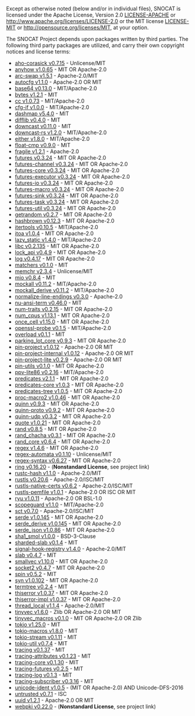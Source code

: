 Except as otherwise noted (below and/or in individual files), SNOCAT is
licensed under the Apache License, Version 2.0 [LICENSE-APACHE](LICENSE-APACHE) or
http://www.apache.org/licenses/LICENSE-2.0 or the MIT license
[LICENSE-MIT](LICENSE-MIT) or http://opensource.org/licenses/MIT, at your option.


The SNOCAT Project depends upon packages written by third parties.
The following third party packages are utilized, and carry
their own copyright notices and license terms:

* [aho-corasick v0.7.15](https://github.com/BurntSushi/aho-corasick) - Unlicense/MIT
* [anyhow v1.0.65](https://github.com/dtolnay/anyhow) - MIT OR Apache-2.0
* [arc-swap v1.5.1](https://github.com/vorner/arc-swap) - Apache-2.0/MIT
* [autocfg v1.1.0](https://github.com/cuviper/autocfg) - Apache-2.0 OR MIT
* [base64 v0.13.0](https://github.com/marshallpierce/rust-base64) - MIT/Apache-2.0
* [bytes v1.2.1](https://github.com/tokio-rs/bytes) - MIT
* [cc v1.0.73](https://github.com/alexcrichton/cc-rs) - MIT/Apache-2.0
* [cfg-if v1.0.0](https://github.com/alexcrichton/cfg-if) - MIT/Apache-2.0
* [dashmap v5.4.0](https://github.com/xacrimon/dashmap) - MIT
* [difflib v0.4.0](https://github.com/DimaKudosh/difflib) - MIT
* [downcast v0.11.0](https://github.com/fkoep/downcast-rs) - MIT
* [downcast-rs v1.2.0](https://github.com/marcianx/downcast-rs) - MIT/Apache-2.0
* [either v1.8.0](https://github.com/bluss/either) - MIT/Apache-2.0
* [float-cmp v0.9.0](https://github.com/mikedilger/float-cmp) - MIT
* [fragile v1.2.1](https://github.com/mitsuhiko/fragile) - Apache-2.0
* [futures v0.3.24](https://github.com/rust-lang/futures-rs) - MIT OR Apache-2.0
* [futures-channel v0.3.24](https://github.com/rust-lang/futures-rs) - MIT OR Apache-2.0
* [futures-core v0.3.24](https://github.com/rust-lang/futures-rs) - MIT OR Apache-2.0
* [futures-executor v0.3.24](https://github.com/rust-lang/futures-rs) - MIT OR Apache-2.0
* [futures-io v0.3.24](https://github.com/rust-lang/futures-rs) - MIT OR Apache-2.0
* [futures-macro v0.3.24](https://github.com/rust-lang/futures-rs) - MIT OR Apache-2.0
* [futures-sink v0.3.24](https://github.com/rust-lang/futures-rs) - MIT OR Apache-2.0
* [futures-task v0.3.24](https://github.com/rust-lang/futures-rs) - MIT OR Apache-2.0
* [futures-util v0.3.24](https://github.com/rust-lang/futures-rs) - MIT OR Apache-2.0
* [getrandom v0.2.7](https://github.com/rust-random/getrandom) - MIT OR Apache-2.0
* [hashbrown v0.12.3](https://github.com/rust-lang/hashbrown) - MIT OR Apache-2.0
* [itertools v0.10.5](https://github.com/rust-itertools/itertools) - MIT/Apache-2.0
* [itoa v1.0.4](https://github.com/dtolnay/itoa) - MIT OR Apache-2.0
* [lazy_static v1.4.0](https://github.com/rust-lang-nursery/lazy-static.rs) - MIT/Apache-2.0
* [libc v0.2.135](https://github.com/rust-lang/libc) - MIT OR Apache-2.0
* [lock_api v0.4.9](https://github.com/Amanieu/parking_lot) - MIT OR Apache-2.0
* [log v0.4.17](https://github.com/rust-lang/log) - MIT OR Apache-2.0
* [matchers v0.1.0](https://github.com/hawkw/matchers) - MIT
* [memchr v2.3.4](https://github.com/BurntSushi/rust-memchr) - Unlicense/MIT
* [mio v0.8.4](https://github.com/tokio-rs/mio) - MIT
* [mockall v0.11.2](https://github.com/asomers/mockall) - MIT/Apache-2.0
* [mockall_derive v0.11.2](https://github.com/asomers/mockall) - MIT/Apache-2.0
* [normalize-line-endings v0.3.0](https://github.com/derekdreery/normalize-line-endings) - Apache-2.0
* [nu-ansi-term v0.46.0](https://github.com/nushell/nu-ansi-term) - MIT
* [num-traits v0.2.15](https://github.com/rust-num/num-traits) - MIT OR Apache-2.0
* [num_cpus v1.13.1](https://github.com/seanmonstar/num_cpus) - MIT OR Apache-2.0
* [once_cell v1.15.0](https://github.com/matklad/once_cell) - MIT OR Apache-2.0
* [openssl-probe v0.1.5](https://github.com/alexcrichton/openssl-probe) - MIT/Apache-2.0
* [overload v0.1.1](https://github.com/danaugrs/overload) - MIT
* [parking_lot_core v0.9.3](https://github.com/Amanieu/parking_lot) - MIT OR Apache-2.0
* [pin-project v1.0.12](https://github.com/taiki-e/pin-project) - Apache-2.0 OR MIT
* [pin-project-internal v1.0.12](https://github.com/taiki-e/pin-project) - Apache-2.0 OR MIT
* [pin-project-lite v0.2.9](https://github.com/taiki-e/pin-project-lite) - Apache-2.0 OR MIT
* [pin-utils v0.1.0](https://github.com/rust-lang-nursery/pin-utils) - MIT OR Apache-2.0
* [ppv-lite86 v0.2.16](https://github.com/cryptocorrosion/cryptocorrosion) - MIT/Apache-2.0
* [predicates v2.1.1](https://github.com/assert-rs/predicates-rs) - MIT OR Apache-2.0
* [predicates-core v1.0.3](https://github.com/assert-rs/predicates-rs/tree/master/predicates-core) - MIT OR Apache-2.0
* [predicates-tree v1.0.5](https://github.com/assert-rs/predicates-rs/tree/master/predicates-tree) - MIT OR Apache-2.0
* [proc-macro2 v1.0.46](https://github.com/dtolnay/proc-macro2) - MIT OR Apache-2.0
* [quinn v0.9.3](https://github.com/quinn-rs/quinn) - MIT OR Apache-2.0
* [quinn-proto v0.9.2](https://github.com/quinn-rs/quinn) - MIT OR Apache-2.0
* [quinn-udp v0.3.2](https://github.com/quinn-rs/quinn) - MIT OR Apache-2.0
* [quote v1.0.21](https://github.com/dtolnay/quote) - MIT OR Apache-2.0
* [rand v0.8.5](https://github.com/rust-random/rand) - MIT OR Apache-2.0
* [rand_chacha v0.3.1](https://github.com/rust-random/rand) - MIT OR Apache-2.0
* [rand_core v0.6.4](https://github.com/rust-random/rand) - MIT OR Apache-2.0
* [regex v1.4.6](https://github.com/rust-lang/regex) - MIT OR Apache-2.0
* [regex-automata v0.1.10](https://github.com/BurntSushi/regex-automata) - Unlicense/MIT
* [regex-syntax v0.6.27](https://github.com/rust-lang/regex) - MIT OR Apache-2.0
* [ring v0.16.20](https://github.com/briansmith/ring) - (**Nonstandard License**, see project link)
* [rustc-hash v1.1.0](https://github.com/rust-lang-nursery/rustc-hash) - Apache-2.0/MIT
* [rustls v0.20.6](https://github.com/rustls/rustls) - Apache-2.0/ISC/MIT
* [rustls-native-certs v0.6.2](https://github.com/ctz/rustls-native-certs) - Apache-2.0/ISC/MIT
* [rustls-pemfile v1.0.1](https://github.com/rustls/pemfile) - Apache-2.0 OR ISC OR MIT
* [ryu v1.0.11](https://github.com/dtolnay/ryu) - Apache-2.0 OR BSL-1.0
* [scopeguard v1.1.0](https://github.com/bluss/scopeguard) - MIT/Apache-2.0
* [sct v0.7.0](https://github.com/ctz/sct.rs) - Apache-2.0/ISC/MIT
* [serde v1.0.145](https://github.com/serde-rs/serde) - MIT OR Apache-2.0
* [serde_derive v1.0.145](https://github.com/serde-rs/serde) - MIT OR Apache-2.0
* [serde_json v1.0.86](https://github.com/serde-rs/json) - MIT OR Apache-2.0
* [sha1_smol v1.0.0](https://github.com/mitsuhiko/sha1-smol) - BSD-3-Clause
* [sharded-slab v0.1.4](https://github.com/hawkw/sharded-slab) - MIT
* [signal-hook-registry v1.4.0](https://github.com/vorner/signal-hook) - Apache-2.0/MIT
* [slab v0.4.7](https://github.com/tokio-rs/slab) - MIT
* [smallvec v1.10.0](https://github.com/servo/rust-smallvec) - MIT OR Apache-2.0
* [socket2 v0.4.7](https://github.com/rust-lang/socket2) - MIT OR Apache-2.0
* [spin v0.5.2](https://github.com/mvdnes/spin-rs.git) - MIT
* [syn v1.0.102](https://github.com/dtolnay/syn) - MIT OR Apache-2.0
* [termtree v0.2.4](https://github.com/rust-cli/termtree) - MIT
* [thiserror v1.0.37](https://github.com/dtolnay/thiserror) - MIT OR Apache-2.0
* [thiserror-impl v1.0.37](https://github.com/dtolnay/thiserror) - MIT OR Apache-2.0
* [thread_local v1.1.4](https://github.com/Amanieu/thread_local-rs) - Apache-2.0/MIT
* [tinyvec v1.6.0](https://github.com/Lokathor/tinyvec) - Zlib OR Apache-2.0 OR MIT
* [tinyvec_macros v0.1.0](https://github.com/Soveu/tinyvec_macros) - MIT OR Apache-2.0 OR Zlib
* [tokio v1.25.0](https://github.com/tokio-rs/tokio) - MIT
* [tokio-macros v1.8.0](https://github.com/tokio-rs/tokio) - MIT
* [tokio-stream v0.1.11](https://github.com/tokio-rs/tokio) - MIT
* [tokio-util v0.7.4](https://github.com/tokio-rs/tokio) - MIT
* [tracing v0.1.37](https://github.com/tokio-rs/tracing) - MIT
* [tracing-attributes v0.1.23](https://github.com/tokio-rs/tracing) - MIT
* [tracing-core v0.1.30](https://github.com/tokio-rs/tracing) - MIT
* [tracing-futures v0.2.5](https://github.com/tokio-rs/tracing) - MIT
* [tracing-log v0.1.3](https://github.com/tokio-rs/tracing) - MIT
* [tracing-subscriber v0.3.16](https://github.com/tokio-rs/tracing) - MIT
* [unicode-ident v1.0.5](https://github.com/dtolnay/unicode-ident) - (MIT OR Apache-2.0) AND Unicode-DFS-2016
* [untrusted v0.7.1](https://github.com/briansmith/untrusted) - ISC
* [uuid v1.2.1](https://github.com/uuid-rs/uuid) - Apache-2.0 OR MIT
* [webpki v0.22.0](https://github.com/briansmith/webpki) - (**Nonstandard License**, see project link)
